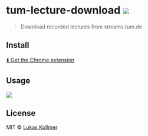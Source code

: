 # tum-lecture-download [![](https://img.shields.io/chrome-web-store/v/jlbncgdbgjgdimjnihmniommnbhddajf.svg)](https://chrome.google.com/webstore/detail/tum-lecture-download/jlbncgdbgjgdimjnihmniommnbhddajf)

> Download recorded lectures from streams.tum.de

## Install

[⬇️ Get the Chrome extension](https://chrome.google.com/webstore/detail/tum-lecture-download/jlbncgdbgjgdimjnihmniommnbhddajf)


## Usage

![](https://s3.amazonaws.com/lukaskollmer/embed/tum-lecture-download.png)



## License

MIT © [Lukas Kollmer](https://lukaskollmer.me)
